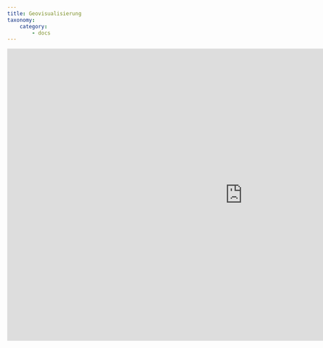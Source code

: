 ```yaml
---
title: Geovisualisierung
taxonomy:
    category:
        - docs
---
```


<iframe src="https://h5p.org/h5p/embed/278768" width="1090" height="677" frameborder="0" allowfullscreen="allowfullscreen"></iframe><script src="https://h5p.org/sites/all/modules/h5p/library/js/h5p-resizer.js" charset="UTF-8"></script>
<script src="https://h5p.org/sites/all/modules/h5p/library/js/h5p-resizer.js" charset="UTF-8"></script>
<br><br>


